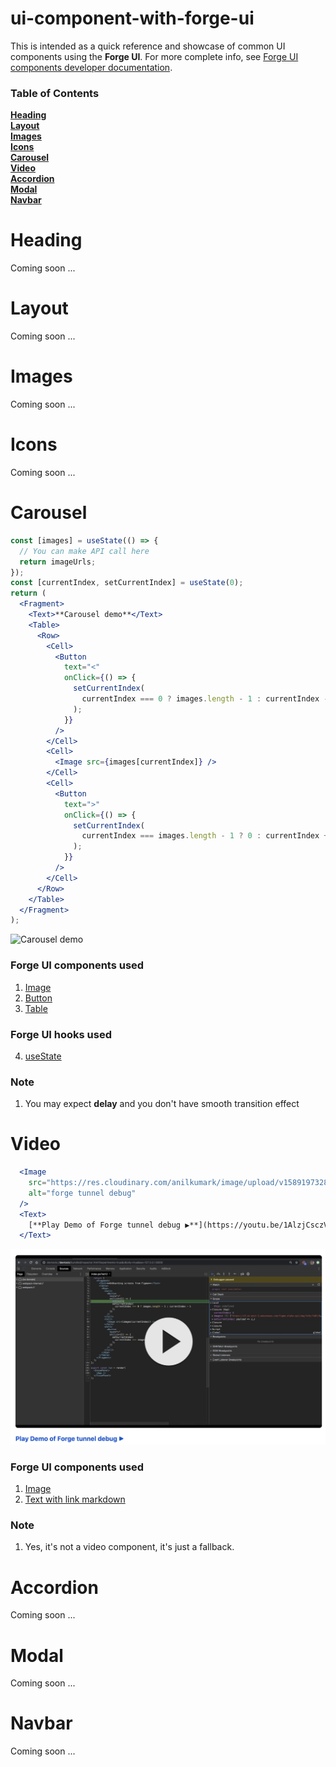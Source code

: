 # ui-component-with-forge-ui

This is intended as a quick reference and showcase of common UI components using the **Forge UI**. For more complete info, see [Forge UI components developer documentation](https://developer.atlassian.com/platform/forge/ui-components/).

### Table of Contents

**[Heading](#Heading)**<br>
**[Layout](#Layout)**<br>
**[Images](#Images)**<br>
**[Icons](#Icons)**<br>
**[Carousel](#Carousel)**<br>
**[Video](#Video)**<br>
**[Accordion](#Accordion)**<br>
**[Modal](#Modal)**<br>
**[Navbar](#Navbar)**<br>

# Heading

Coming soon ...

# Layout

Coming soon ...

# Images

Coming soon ...

# Icons

Coming soon ...

# Carousel

```jsx
const [images] = useState(() => {
  // You can make API call here
  return imageUrls;
});
const [currentIndex, setCurrentIndex] = useState(0);
return (
  <Fragment>
    <Text>**Carousel demo**</Text>
    <Table>
      <Row>
        <Cell>
          <Button
            text="<"
            onClick={() => {
              setCurrentIndex(
                currentIndex === 0 ? images.length - 1 : currentIndex - 1
              );
            }}
          />
        </Cell>
        <Cell>
          <Image src={images[currentIndex]} />
        </Cell>
        <Cell>
          <Button
            text=">"
            onClick={() => {
              setCurrentIndex(
                currentIndex === images.length - 1 ? 0 : currentIndex + 1
              );
            }}
          />
        </Cell>
      </Row>
    </Table>
  </Fragment>
);
```

![Carousel demo](./img/carousel-demo.gif)

### Forge UI components used

1. [Image](https://developer.atlassian.com/platform/forge/ui-components/image/)
2. [Button](https://developer.atlassian.com/platform/forge/ui-components/button/)
3. [Table](https://developer.atlassian.com/platform/forge/ui-components/table/)

### Forge UI hooks used

4. [useState](https://developer.atlassian.com/platform/forge/ui-hooks-reference/#usestate)

### Note

1.  You may expect **delay** and you don't have smooth transition effect

# Video

```jsx
  <Image
    src="https://res.cloudinary.com/anilkumark/image/upload/v1589197328/projects/forge/ui-components/Group_4_3_w6zihu.png"
    alt="forge tunnel debug"
  />
  <Text>
    [**Play Demo of Forge tunnel debug ▶️**](https://youtu.be/1AlzjCsczV4)
  </Text>
```

![forge tunnel debug](./img/forge-tunnel--debug.png)

### Forge UI components used

1. [Image](https://developer.atlassian.com/platform/forge/ui-components/image/)
2. [Text with link markdown](https://developer.atlassian.com/platform/forge/ui-components/text/#text)

### Note

1. Yes, it's not a video component, it's just a fallback.

# Accordion

Coming soon ...

# Modal

Coming soon ...

# Navbar

Coming soon ...
